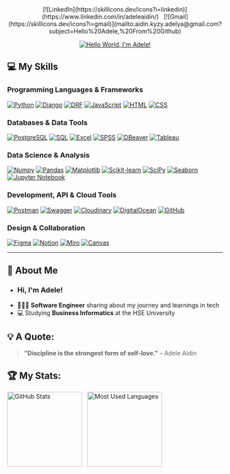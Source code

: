 <div align="center">
[![LinkedIn](https://skillicons.dev/icons?i=linkedin)](https://www.linkedin.com/in/adeleaidin/) &nbsp;
[![Gmail](https://skillicons.dev/icons?i=gmail)](mailto:aidin.kyzy.adelya@gmail.com?subject=Hello%20Adele,%20From%20Github)
  
[![Hello World, I'm Adele!](assets/header.gif)](https://github.com/adeleaidin)
</div>


## 💻 My Skills

### Programming Languages & Frameworks
[![Python](https://img.shields.io/badge/Python-3776AB?style=for-the-badge&logo=python&logoColor=white)](https://www.python.org/)
[![Django](https://img.shields.io/badge/Django-092D1F?style=for-the-badge&logo=django&logoColor=white)](https://www.djangoproject.com/)
[![DRF](https://img.shields.io/badge/DRF-1C1C1C?style=for-the-badge&logo=django&logoColor=white)](https://www.django-rest-framework.org/)
[![JavaScript](https://img.shields.io/badge/JavaScript-F7DF1E?style=for-the-badge&logo=javascript&logoColor=black)](https://developer.mozilla.org/en-US/docs/Web/JavaScript)
[![HTML](https://img.shields.io/badge/HTML-E34F26?style=for-the-badge&logo=html5&logoColor=white)](https://developer.mozilla.org/en-US/docs/Web/HTML)
[![CSS](https://img.shields.io/badge/CSS-1572B6?style=for-the-badge&logo=css3&logoColor=white)](https://developer.mozilla.org/en-US/docs/Web/CSS)

### Databases & Data Tools
[![PostgreSQL](https://img.shields.io/badge/PostgreSQL-4169E1?style=for-the-badge&logo=postgresql&logoColor=white)](https://www.postgresql.org/)
[![SQL](https://img.shields.io/badge/SQL-00000F?style=for-the-badge&logo=mysql&logoColor=white)](https://www.mysql.com/)
[![Excel](https://img.shields.io/badge/Excel-217346?style=for-the-badge&logo=microsoft-excel&logoColor=white)](https://www.microsoft.com/en-us/microsoft-365/excel)
[![SPSS](https://img.shields.io/badge/SPSS-FF6F00?style=for-the-badge&logo=ibm&logoColor=white)](https://www.ibm.com/products/spss)
[![DBeaver](https://img.shields.io/badge/DBeaver-3776AB?style=for-the-badge&logo=dbeaver&logoColor=white)](https://dbeaver.io/)
[![Tableau](https://img.shields.io/badge/Tableau-E97627?style=for-the-badge&logo=tableau&logoColor=white)](https://www.tableau.com/)

### Data Science & Analysis
[![Numpy](https://img.shields.io/badge/Numpy-013243?style=for-the-badge&logo=numpy&logoColor=white)](https://numpy.org/)
[![Pandas](https://img.shields.io/badge/Pandas-150458?style=for-the-badge&logo=pandas&logoColor=white)](https://pandas.pydata.org/)
[![Matplotlib](https://img.shields.io/badge/Matplotlib-003B57?style=for-the-badge&logo=matplotlib&logoColor=white)](https://matplotlib.org/)
[![Scikit-learn](https://img.shields.io/badge/Scikit--learn-F7931E?style=for-the-badge&logo=scikit-learn&logoColor=white)](https://scikit-learn.org/)
[![SciPy](https://img.shields.io/badge/SciPy-8ACDEA?style=for-the-badge&logo=scipy&logoColor=white)](https://scipy.org/)
[![Seaborn](https://img.shields.io/badge/Seaborn-9C27B0?style=for-the-badge&logo=python&logoColor=white)](https://seaborn.pydata.org/)
[![Jupyter Notebook](https://img.shields.io/badge/Jupyter-F37626?style=for-the-badge&logo=jupyter&logoColor=white)](https://jupyter.org/)

### Development, API & Cloud Tools
[![Postman](https://img.shields.io/badge/Postman-FF6C37?style=for-the-badge&logo=postman&logoColor=white)](https://www.postman.com/)
[![Swagger](https://img.shields.io/badge/Swagger-85EA2D?style=for-the-badge&logo=swagger&logoColor=black)](https://swagger.io/)
[![Cloudinary](https://img.shields.io/badge/Cloudinary-0085FF?style=for-the-badge&logo=cloudinary&logoColor=white)](https://cloudinary.com/)
[![DigitalOcean](https://img.shields.io/badge/DigitalOcean-0080FF?style=for-the-badge&logo=digitalocean&logoColor=white)](https://www.digitalocean.com/)
[![GitHub](https://img.shields.io/badge/GitHub-181717?style=for-the-badge&logo=github&logoColor=white)](https://github.com/)

### Design & Collaboration
[![Figma](https://img.shields.io/badge/Figma-F24E1E?style=for-the-badge&logo=figma&logoColor=white)](https://figma.com/)
[![Notion](https://img.shields.io/badge/Notion-000000?style=for-the-badge&logo=notion&logoColor=white)](https://www.notion.so/)
[![Miro](https://img.shields.io/badge/Miro-1A1A1A?style=for-the-badge&logo=miro&logoColor=white)](https://miro.com/)
[![Canvas](https://img.shields.io/badge/Canvas-1DA1F2?style=for-the-badge&logo=canvas&logoColor=white)](https://canvas.instructure.com/)


---


## 🌟 About Me
- ### Hi, I'm Adele!
- 👩🏻‍💻 **Software Engineer** sharing about my journey and learnings in tech<br/>
- 💻 Studying **Business Informatics** at the HSE University
<!-- 🌍 Passionate about **Blockchain**, **Web3**, and **Open Source** technologies. -->

## 💡 A Quote:
> **"Discipline is the strongest form of self-love."**   – Adele Aidin

## 🏆 My Stats:
<div>
  <img height=175 alt="GitHub Stats" src="https://github-readme-stats.vercel.app/api?username=adeleaidin&show_icons=true&count_private=true&theme=dark" />&nbsp;&nbsp;
  <img height=175 alt="Most Used Languages" src="https://github-readme-stats.vercel.app/api/top-langs/?username=adeleaidin&layout=compact&theme=dark" />
</div>

